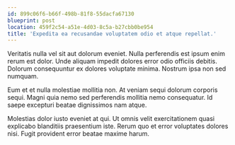 ```yaml
---
id: 899c06f6-b66f-498b-81f8-55dacfa67130
blueprint: post
location: 459f2c54-a51e-4d03-8c5a-b27cbb0be954
title: 'Expedita ea recusandae voluptatem odio et atque repellat.'
---
```

Veritatis nulla vel sit aut dolorum eveniet. Nulla perferendis est ipsum enim rerum est dolor. Unde aliquam impedit dolores error odio officiis debitis. Dolorum consequuntur ex dolores voluptate minima. Nostrum ipsa non sed numquam.

Eum et et nulla molestiae mollitia non. At veniam sequi dolorum corporis sequi. Magni quia nemo sed perferendis mollitia nemo consequatur. Id saepe excepturi beatae dignissimos nam atque.

Molestias dolor iusto eveniet at qui. Ut omnis velit exercitationem quasi explicabo blanditiis praesentium iste. Rerum quo et error voluptates dolores nisi. Fugit provident error beatae maxime harum.